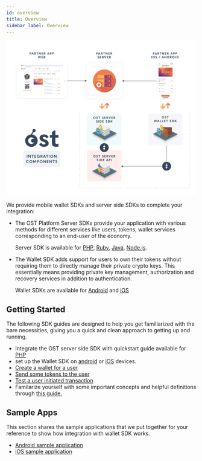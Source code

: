 ```yaml
---
id: overview
title: Overview
sidebar_label: Overview
---
```


![platform-overview](/platform/docs/assets/Platform-Integrations.jpg)



We provide mobile wallet SDKs and server side SDKs to complete your integration:

* The OST Platform Server SDKs provide your application with various methods for different services like users, tokens, wallet services corresponding to an end-user of the economy. 

	Server SDK is available for  [PHP](/platform/docs/sdk/server_sdk_setup/php//), [Ruby](/platform/docs/sdk/server_sdk_setup/ruby/), [Java](/platform/docs/sdk/server_sdk_setup/java/), [Node.js](/platform/docs/sdk/server_sdk_setup/nodejs/).

* The Wallet SDK adds support for users to own their tokens without requiring them to directly manage their private crypto keys. This essentially means providing private key management, authorization and recovery services in addition to authentication.
	
	Wallet SDKs are available for [Android](https://github.com/ostdotcom/ost-client-android-sdk) and [iOS](https://github.com/ostdotcom/ost-client-ios-sdk)

## Getting Started
The following SDK guides are designed to help you get familiarized with the bare necessities, giving you a quick and clean approach to getting up and running.

* Integrate the OST server side SDK with quickstart guide available for [PHP](/platform/docs/sdk/getting_started/server_sdk_quickstart_guide/php/)
* set up the Wallet SDK on [android](/platform/docs/sdk/getting_started/wallet_sdk_setup/android/) or [iOS](/platform/docs/sdk/getting_started/wallet_sdk_setup/iOS/) devices.
* [Create a wallet for a user](/platform/docs/guides/create_wallet/) 
* [Send some tokens to the user](/platform/docs/guides/execute_transaction/#executing-company-to-user-transactions)
* [Test a user initiated transaction](/platform/docs/guides/execute_transaction/#executing-user-intiated-transactions-in-web)
* Familarize yourself with some important concepts and helpful definitions through [this guide.](/platform/docs/additional_resources/glossary/)


## Sample Apps
This section shares the sample applications that we put together for your reference to show how integration with wallet SDK works.

* [Android sample application](https://github.com/ostdotcom/ost-wallet-sdk-android/tree/release-2.0/app)
* [iOS sample application](https://github.com/ostdotcom/ios-demo-app/tree/develop)
                     